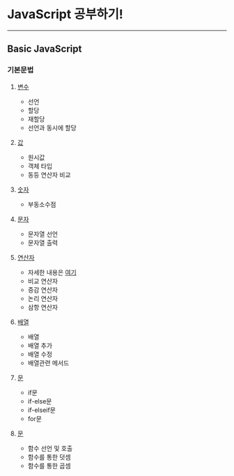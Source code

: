 # JavaScript 공부하기!

---

## Basic JavaScript

### 기본문법

1. [변수](https://github.com/NewBean0312/JavaScript-study/blob/0189d2ca2d970547e9d6bee768aee2f37effdf8a/variable.js)

   - 선언
   - 할당
   - 재할당
   - 선언과 동시에 할당

2. [값](https://github.com/NewBean0312/JavaScript-study/blob/6180c1db76ea6edea44419b67151cc68045bc64d/%EA%B8%B0%EB%B3%B8%20%EB%AC%B8%EB%B2%95/value.js)

   - 원시값
   - 객체 타입
   - 동등 연산자 비교

3. [숫자](https://github.com/NewBean0312/JavaScript-study/blob/17a594ac2ac67f831c36908260699b16c4c602ed/%EA%B8%B0%EB%B3%B8%20%EB%AC%B8%EB%B2%95/number.js)

   - 부동소수점

4. [문자](https://github.com/NewBean0312/JavaScript-study/blob/fd38c087ba407991e682e3c8a8ed78f2c61b9436/%EA%B8%B0%EB%B3%B8%20%EB%AC%B8%EB%B2%95/word.js)

   - 문자열 선언
   - 문자열 출력

5. [연산자](https://github.com/NewBean0312/JavaScript-study/blob/d14ec06669f8db38d6c2f545492bb3409a0e931e/%EA%B8%B0%EB%B3%B8%20%EB%AC%B8%EB%B2%95/operator.js)

   - 자세한 내용은 [여기](https://developer.mozilla.org/ko/docs/Web/JavaScript/Reference/Operators)
   - 비교 연산자
   - 증감 연산자
   - 논리 연산자
   - 삼항 연산자

6. [배열](https://github.com/NewBean0312/JavaScript-study/blob/b08eab5e688c174ab4cdf36a73b54f66131b73c0/%EA%B8%B0%EB%B3%B8%20%EB%AC%B8%EB%B2%95/attay.js)

   - 배열
   - 배열 추가
   - 배열 수정
   - 배열관련 메서드

7. [문](https://github.com/NewBean0312/JavaScript-study/blob/0739d2d30cacd40bcda3fbd768dd8effc201b328/%EA%B8%B0%EB%B3%B8%20%EB%AC%B8%EB%B2%95/statement.js)

   - if문
   - if-else문
   - if-elseif문
   - for문

8. [문]()

   - 함수 선언 및 호출
   - 함수를 통한 덧셈
   - 함수를 통한 곱셈
